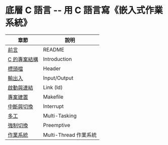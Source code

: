 # 底層 C 語言 -- 用 C 語言寫《嵌入式作業系統》

章節        | 說明
-------------|---------
[前言](README) | README
[C 的專案結構](introduction) | Introduction
[標頭檔](header) | Header
[輸出入](io) | Input/Output
[啟動與連結](link) | Link (ld)
[專案建置](makefile) | Makefile
[中斷與切換](interrupt) | Interrupt
[多工](multitask) | Multi-Tasking
[強制切換](preemptive) | Preemptive
[作業系統](thread) | Multi-Thread 作業系統


